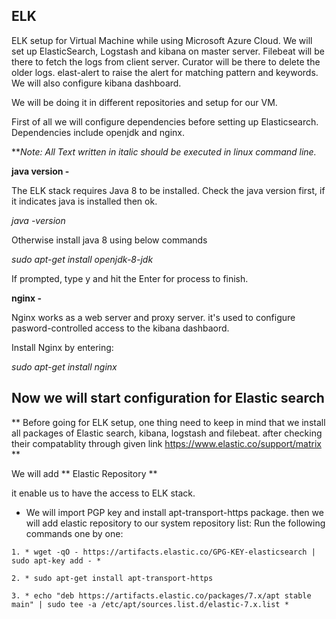 ## ELK

ELK setup for Virtual Machine while using Microsoft Azure Cloud. We will set up ElasticSearch, Logstash and kibana on master server. Filebeat will be there to fetch the logs from client server. Curator will be there to delete the older logs. elast-alert to raise the alert for matching pattern and keywords. We will also configure kibana dashboard.

We will be doing it in different repositories and setup for our VM. 

First of all we will configure dependencies before setting up Elasticsearch. Dependencies include openjdk and nginx. 

***Note: All Text written in italic should be executed in linux command line.*

**java version -**

The ELK stack requires Java 8 to be installed. Check the java version first, if it indicates java is installed then ok.  

*java -version*

Otherwise install java 8 using below commands

*sudo apt-get install openjdk-8-jdk*

If prompted, type y and hit the Enter for process to finish. 

**nginx -**

Nginx works as a web server and proxy server. it's used to configure pasword-controlled access to the kibana dashbaord. 

Install Nginx by entering: 

*sudo apt-get install nginx*

## Now we will start configuration for Elastic search

** Before going for ELK setup, one thing need to keep in mind that we install all packages of Elastic search, kibana, logstash and filebeat. after checking their compatablity through given link https://www.elastic.co/support/matrix **

We will add ** Elastic Repository **

it enable us to have the access to ELK stack. 

* We will import PGP key and install apt-transport-https package. then we will add elastic repository to our system repository list: Run the following commands one by one: 
```
1. * wget -qO - https://artifacts.elastic.co/GPG-KEY-elasticsearch | sudo apt-key add - *

2. * sudo apt-get install apt-transport-https

3. * echo "deb https://artifacts.elastic.co/packages/7.x/apt stable main" | sudo tee -a /etc/apt/sources.list.d/elastic-7.x.list *

```



